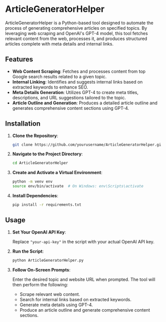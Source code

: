 # ArticleGeneratorHelper

ArticleGeneratorHelper is a Python-based tool designed to automate the process of generating comprehensive articles on specified topics. By leveraging web scraping and OpenAI's GPT-4 model, this tool fetches relevant content from the web, processes it, and produces structured articles complete with meta details and internal links.

## Features

- **Web Content Scraping**: Fetches and processes content from top Google search results related to a given topic.
- **Internal Linking**: Identifies and suggests internal links based on extracted keywords to enhance SEO.
- **Meta Details Generation**: Utilizes GPT-4 to create meta titles, descriptions, and URL suggestions tailored to the topic.
- **Article Outline and Generation**: Produces a detailed article outline and generates comprehensive content sections using GPT-4.

## Installation

1. **Clone the Repository**:

   ```bash
   git clone https://github.com/yourusername/ArticleGeneratorHelper.git
   ```


2. **Navigate to the Project Directory**:

   ```bash
   cd ArticleGeneratorHelper
   ```


3. **Create and Activate a Virtual Environment**:

   ```bash
   python -m venv env
   source env/bin/activate  # On Windows: env\Scripts\activate
   ```


4. **Install Dependencies**:

   ```bash
   pip install -r requirements.txt
   ```


## Usage

1. **Set Your OpenAI API Key**:

   Replace `"your-api-key"` in the script with your actual OpenAI API key.

2. **Run the Script**:

   ```bash
   python ArticleGeneratorHelper.py
   ```

3. **Follow On-Screen Prompts**:

   Enter the desired topic and website URL when prompted. The tool will then perform the following:

   - Scrape relevant web content.
   - Search for internal links based on extracted keywords.
   - Generate meta details using GPT-4.
   - Produce an article outline and generate comprehensive content sections.
